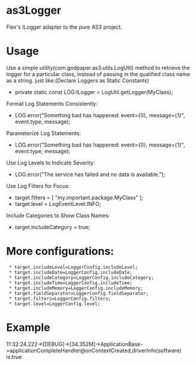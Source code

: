 as3Logger
=========

Flex's ILogger adapter to the pure AS3 project.

Usage
=========


Use a simple utility(com.godpaper.as3.utils.LogUtil) method to retrieve the logger for a particular class, instead of passing in the qualified class name as a string. just like:(Declare Loggers as Static Constants)
 * private static const LOG:ILogger = LogUtil.getLogger(MyClass);

Format Log Statements Consistently:
* LOG.error("Something bad has happened: event={0}, message={1}", event.type, message);
 
Parameterize Log Statements:
* LOG.error("Something bad has happened: event={0}, message={1}", event.type, message);

Use Log Levels to Indicate Severity:
* LOG.error("The service has failed and no data is available.");

Use Log Filters for Focus:
* target.filters = [ "my.important.package.MyClass" ];
* target.level = LogEventLevel.INFO;

Include Categories to Show Class Names:
* target.includeCategory = true;

More configurations:
=========

	 * target.includeLevel=LoggerConfig.includeLevel;
     * target.includeDate=LoggerConfig.includeDate;
	 * target.includeCategory=LoggerConfig.includeCategory;
	 * target.includeTime=LoggerConfig.includeTime;
	 * target.includeMemory=LoggerConfig.includeMemory;
	 * target.fieldSeparator=LoggerConfig.fieldSeparator;
	 * target.filters=LoggerConfig.filters;
	 * target.level=LoggerConfig.level;
	 
Example
=========

11:32:24.222->[DEBUG]->[34.352M]->ApplicationBase->applicationCompleteHandler@onContextCreated,driverInfo(software) is:true
